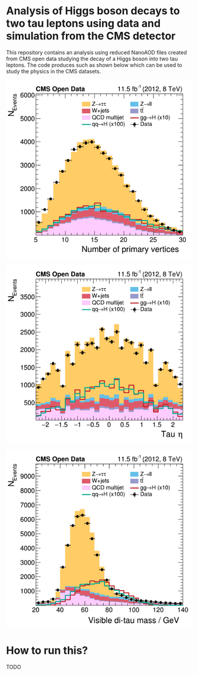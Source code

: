 # Analysis of Higgs boson decays to two tau leptons using data and simulation from the CMS detector

This repository contains an analysis using reduced NanoAOD files created from CMS open data studying the decay of a Higgs boson into two tau leptons. The code produces such as shown below which can be used to study the physics in the CMS datasets.

![](plots/npv.png)

![](plots/eta_2.png)

![](plots/m_vis.png)

# How to run this?

TODO
